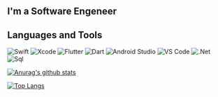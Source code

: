 <!--![Header](https://github.com/CCAlek/ccalek/blob/main/assets/photo.jpg)-->
## I'm a Software Engeneer

## Languages and Tools
![Swift](https://img.shields.io/badge/-Swift-090909?style=for-the-badge&logo=swift)
![Xcode](https://img.shields.io/badge/-Xcode-090909?style=for-the-badge&logo=xcode)
![Flutter](https://img.shields.io/badge/-Flutter-090909?style=for-the-badge&logo=flutter&logoColor=47C5FB)
![Dart](https://img.shields.io/badge/-Dart-090909?style=for-the-badge&logo=dart&logoColor=097CDB)
![Android Studio](https://img.shields.io/badge/-Android_Studio-090909?style=for-the-badge&logo=Android-Studio)
![VS Code](https://img.shields.io/badge/-VS_Code-090909?style=for-the-badge&logo=visual-studio-code&logoColor=097CDB)
![.Net](https://img.shields.io/badge/-Framework-090909?style=for-the-badge&logo=.net&logoColor=E5D3FF)
![Sql](https://img.shields.io/badge/-Sql-090909?style=for-the-badge&logo=mysql)

[![Anurag's github stats](https://github-readme-stats.vercel.app/api?username=ccalek&hide=stars&show_icons=true&theme=dark)](https://github.com/anuraghazra/github-readme-stats)

[![Top Langs](https://github-readme-stats.vercel.app/api/top-langs/?username=ccalek&layout=compact&theme=dark)](https://github.com/anuraghazra/github-readme-stats)

<!--
**CCAlek/ccalek** is a ✨ _special_ ✨ repository because its `README.md` (this file) appears on your GitHub profile.

Here are some ideas to get you started:

- 🔭 I’m currently working on ...
- 🌱 I’m currently learning ...
- 👯 I’m looking to collaborate on ...
- 🤔 I’m looking for help with ...
- 💬 Ask me about ...
- 📫 How to reach me: ...
- 😄 Pronouns: ...
- ⚡ Fun fact: ...
-->
